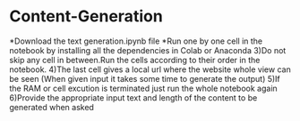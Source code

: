 # Content-Generation
*Download the text generation.ipynb file 
*Run one by one cell in the notebook by installing all the dependencies in Colab or Anaconda 
3)Do not skip any cell in between.Run the cells according to their order in the notebook. 
4)The last cell gives a local url where the website whole view can be seen (When given input it takes some time to generate the output) 
5)If the RAM or cell excution is terminated just run the whole notebook again 
6)Provide the appropriate input text and length of the content to be generated when asked
